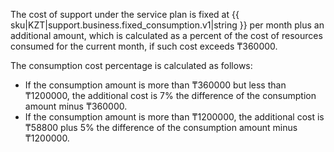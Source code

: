 The cost of support under the service plan is fixed at {{ sku|KZT|support.business.fixed_consumption.v1|string }} per month plus an additional amount, which is calculated as a percent of the cost of resources consumed for the current month, if such cost exceeds ₸360000.

The consumption cost percentage is calculated as follows:

* If the consumption amount is more than ₸360000 but less than ₸1200000, the additional cost is 7% the difference of the consumption amount minus ₸360000.
* If the consumption amount is more than ₸1200000, the additional cost is ₸58800 plus 5% the difference of the consumption amount minus ₸1200000.